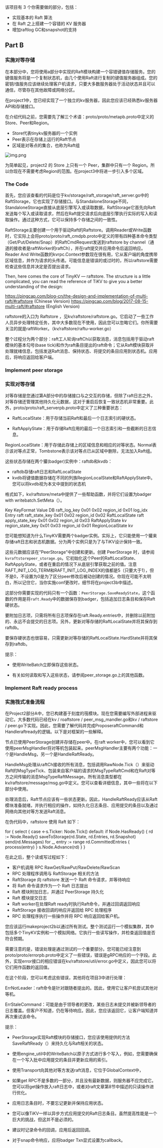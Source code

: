 该项目有 3 个你需要做的部分，包括：

- 实现基本的 Raft 算法
- 在 Raft 之上搭建一个容错的 KV 服务器
- 增加raftlog GC和snapshot的支持



## Part B

### 实施对等存储

在本部分中，您将使用a部分中实现的Raft模块构建一个容错键值存储服务。您的键值服务将是一个复制状态机，由几个使用Raft进行复制的键值服务器组成。您的密钥/值服务应该继续处理客户机请求，只要大多数服务器处于活动状态并且可以通信，尽管存在其他故障或网络分区。

在project1中，您已经实现了一个独立的kv服务器，因此您应该已经熟悉kv服务器API和存储接口。

在介绍代码之前，您需要先了解三个术语：proto/proto/metapb.proto中定义的Store、Peer和Region。

- Store代表tinykv服务器的一个实例
- Peer表示在存储上运行的Raft节点
- 区域是对等点的集合，也称为Raft组

![img.png](img.png)

为简单起见，project2 的 Store 上只有一个 Peer，集群中只有一个 Region。所以你现在不需要考虑Region的范围。在project3中将进一步引入多个区域。

### The Code

首先，您应该查看的代码是位于kv/storage/raft_storage/raft_server.go中的RaftStorage，它也实现了存储接口。与StandaloneStorage不同，StandaloneStorage直接从底层引擎写入或读取数据，RaftStorage它首先向Raft发送每个写入或读取请求，然后在Raft提交请求后向底层引擎执行实际的写入和读取操作。通过这种方式，它可以保持多个存储之间的一致性。

RaftStorage主要创建一个用于驱动Raft的Raftstore。调用Reader或Write函数时，它实际上会将proto/proto/raft_cmdpb.proto中定义的带有四种基本命令类型（Get/Put/Delete/Snap）的RaftCmdRequest发送到raftstore by channel（通道的接收者是raftWorker的raftCh），并在raft提交并应用命令后返回响应。Reader And Write函数的kvrpc.Context参数现在很有用，它从客户端的角度携带区域信息，并作为请求的头传递。可能信息是错误的或过时的，所以raftstore需要检查这些信息并决定是否提出请求。

Then, here comes the core of TinyKV — raftstore. The structure is a little complicated, you can read the reference of TiKV to give you a better understanding of the design:

https://pingcap.com/blog-cn/the-design-and-implementation-of-multi-raft/#raftstore (Chinese Version)
https://pingcap.com/blog/2017-08-15-multi-raft/#raftstore (English Version)

raftstore的入口为 Raftstore ，见kv/raftstore/raftstore.go。它启动了一些工作人员异步处理特定任务，其中大多数现在不使用，因此您可以忽略它们。你所需要关注的就是raftWorker。（kv/raftstore/raftu-worker.go）

整个过程分为两个部分：raft工人轮询raftCh以获取消息，消息包括用于驱动raft模块的基本勾号(base tick)和作为raft条目提出的raft命令；它从Raft模块获取并处理就绪信息，包括发送Raft消息、保持状态、将提交的条目应用到状态机。应用后，将响应返回给客户端。

### Implement peer storage
### 实现对等存储

对等存储是您通过第A部分中的存储接口与之交互的存储，但除了raft日志之外，对等存储还管理其他持久化元数据，这对于重启后恢复一致状态机非常重要。此外，proto/proto/raft_serverpb.proto中定义了三种重要状态：

- RaftLocalState：用于存储当前Raft和最后一个日志索引的硬状态。

- RaftApplyState：用于存储Raft应用的最后一个日志索引和一些截断的日志信息。

RegionLocalState：用于存储此存储上的区域信息和相应的对等状态。Normal表示该对等点正常，Tombstone表示该对等点已从区域中删除，无法加入Raft组。

这些状态存储在两个獾(badger)实例中：raftdb和kvdb：

- raftdb存储raft日志和RaftLocalState
- kvdb将键值数据存储在不同的列族RegionLocalState和RaftApplyState中。您可以将kvdb视为本文中提到的状态机

格式如下，kv/raftstore/meta中提供了一些帮助函数，并将它们设置为badger with writebatch.SetMeta（）。

Key	                   KeyFormat	                    Value	        DB
raft_log_key	    0x01 0x02 region_id 0x01 log_idx	Entry	        raft
raft_state_key	    0x01 0x02 region_id 0x02	    RaftLocalState	    raft
apply_state_key	    0x01 0x02 region_id 0x03	    RaftApplyState	    kv
region_state_key	0x01 0x03 region_id 0x01	    RegionLocalState	kv

您可能想知道为什么TinyKV需要两个badger实例。实际上，它只能使用一个獾来存储raft日志和状态机数据。分为两个实例只是为了与TiKV设计保持一致。

这些元数据应该在“PeerStorage”中创建和更新。创建 PeerStorage 时，请参阅 `kvraftstorepeer_storage.go`。它初始化这个Peer的RaftLocalState、RaftApplyState，或者在重启的情况下从底层引擎获取之前的值。注意RAFT_INIT_LOG_TERM和RAFT_INIT_LOG_INDEX的值都是5（只要大于1），但不是0，不设置为0是为了区分peer修改后被动创建的情况。你现在可能不太明白，所以记住它，当你实施conf更改时，细节将在project3b中描述。

这部分你需要实现的代码只有一个函数：`PeerStorage.SaveReadyState`，这个函数的作用是将`raft.Ready`中的数据保存到badger，包括追加日志条目和保存Raft硬状态。

要附加日志项，只需将所有日志项保存在raft.Ready.entries中，并删除以前附加的、永远不会提交的日志项。另外，更新对等存储的RaftLocalState并将其保存到raftdb。

要保存硬状态也很容易，只需更新对等存储的RaftLocalState.HardState并将其保存到raftdb。

提示：

- 使用WriteBatch立即保存这些状态。

- 有关如何读取和写入这些状态，请参阅peer_storage.go上的其他函数。



### Implement Raft ready process
### 实施筏式准备流程

在Project2部分A中，您已构建基于刻度的筏模块。现在您需要编写外部进程来驱动它。大多数代码已经在kv / roaftstore / peer_msg_mandler.go和kv / raftstore / peer.go下实现。因此，您需要了解代码并完成ProposeraftCommand和Handleraftready的逻辑。以下是对框架的一些解释。

节点已使用PeerStorage创建并存储在peer中。在raft worker中，您可以看到它使用peerMsgHandler将对等机包装起来。peerMsgHandler主要有两个功能：一个是HandleMsg，另一个是HandleRaftReady。

HandleMsg处理从raftCh接收的所有消息，包括调用RawNode.Tick（）来驱动Raft的MsgTypeTick、包装来自客户端的请求的MsgTypeRaftCmd和在Raft对等方之间传输的消息MsgTypeRaftMessage。所有消息类型都在kv/raftstore/message/msg.go中定义。您可以查看详细信息，其中一些将在以下部分中使用。

处理消息后，Raft节点应该有一些状态更新。因此，HandleRaftReady应该从Raft模块准备就绪，并执行相应的操作，如持久化日志条目、应用提交的条目以及通过网络向其他对等方发送Raft消息。

在伪代码中，raftstore 使用 Raft 如下：

for {
select {
case <-s.Ticker:
Node.Tick()
default:
if Node.HasReady() {
rd := Node.Ready()
saveToStorage(rd.State, rd.Entries, rd.Snapshot)
send(rd.Messages)
for _, entry := range rd.CommittedEntries {
process(entry)
}
s.Node.Advance(rd)
}
}

在此之后，整个读或写过程如下：

- 客户机调用 RPC RawGet/RawPut/RawDelete/RawScan
- RPC 处理程序调用与 RaftStorage 相关的方法
- RaftStorage 向 raftstore 发送一个 Raft 命令请求，并等待响应
- 将 Raft 命令请求作为一个 Raft 日志提出
- Raft 模块附加日志，并通过 PeerStorage 持久化
- Raft 模块提交日志
- Raft worker在处理Raft ready时执行Raft命令，并通过回调返回响应
- RaftStorage 接收回调的响应并返回给 RPC 处理程序
- RPC 处理程序执行一些操作并将 RPC 响应返回给客户机。

您应该运行makeproject2b以通过所有测试。整个测试运行一个模拟集群，其中包括多个TinyKV实例和一个模拟网络。它执行一些读写操作，并检查返回值是否符合预期。

需要注意的是，错误处理是通过测试的一个重要部分。您可能已经注意到proto/proto/errorpb.proto中定义了一些错误，错误是gRPC响应的一个字段。此外，实现error接口的相应错误在kv/raftstore/util/error.go中定义，因此您可以将它们用作函数的返回值。

在这个阶段，您可以考虑这些错误，其他将在项目3中进行处理：

ErrNotLeader：raft命令是针对跟随者提出的。因此，使用它让客户机尝试其他对等机。

ErrStaleCommand：可能是由于领导者的更改，某些日志未提交并被新领导者的日志覆盖。但客户不知道，仍在等待响应。因此，您应该返回它，让客户端知道并再次重试该命令。

提示：

- PeerStorage实现Raft模块的存储接口，您应该使用提供的方法SaveRaftReady（）来持久化与Raft相关的状态。

- 使用engine_util中的WriteBatch以原子方式进行多个写入，例如，您需要确保在一个写入批中应用提交的条目并更新应用的索引。

- 使用Transport向其他对等方发送raft消息，它位于GlobalContext中，

- 如果get RPC不是多数的一部分，并且没有最新数据，则服务器不应完成它。您可以将get操作放入raft日志中，或者对raft文章第8节中描述的只读操作进行优化。

- 应用日志条目时，不要忘记更新并保持应用状态。

- 您可以像TiKV一样以异步方式应用提交的Raft日志条目。虽然提高性能是一个巨大的挑战，但这并不是必须的。

- 建议时记录命令的回调，应用后返回回调。

- 对于snap命令响应，应将badger Txn显式设置为callback。

